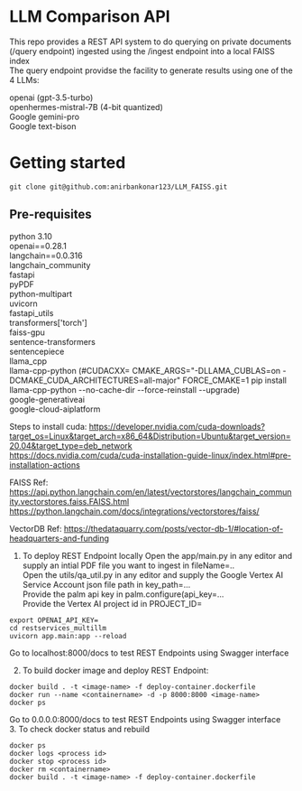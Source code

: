 # LLM Comparison API 
This repo provides a REST API system to do querying on private documents (/query endpoint) ingested using the /ingest endpoint into a local FAISS index <br> 
The query endpoint providse the facility to generate results using one of the 4 LLMs:<br>

openai (gpt-3.5-turbo)<br>
openhermes-mistral-7B (4-bit quantized)<br>
Google gemini-pro<br>
Google text-bison<br>

# Getting started

```
git clone git@github.com:anirbankonar123/LLM_FAISS.git

```
## Pre-requisites

python 3.10<br>
openai==0.28.1<br>
langchain==0.0.316<br>
langchain_community<br>
fastapi<br>
pyPDF<br>
python-multipart<br>
uvicorn<br>
fastapi_utils<br>
transformers['torch']<br>
faiss-gpu<br>
sentence-transformers<br>
sentencepiece<br>
llama_cpp<br>
llama-cpp-python (#CUDACXX= CMAKE_ARGS="-DLLAMA_CUBLAS=on -DCMAKE_CUDA_ARCHITECTURES=all-major" FORCE_CMAKE=1 pip install llama-cpp-python --no-cache-dir --force-reinstall --upgrade)<br>
google-generativeai<br>
google-cloud-aiplatform<br>

Steps to install cuda: https://developer.nvidia.com/cuda-downloads?target_os=Linux&target_arch=x86_64&Distribution=Ubuntu&target_version=20.04&target_type=deb_network <br>
https://docs.nvidia.com/cuda/cuda-installation-guide-linux/index.html#pre-installation-actions<br>

FAISS Ref: https://api.python.langchain.com/en/latest/vectorstores/langchain_community.vectorstores.faiss.FAISS.html<br>
https://python.langchain.com/docs/integrations/vectorstores/faiss/ <br>

VectorDB Ref: https://thedataquarry.com/posts/vector-db-1/#location-of-headquarters-and-funding<br>

1. To deploy REST Endpoint locally 
Open the app/main.py in any editor and supply an intial PDF file you want to ingest in fileName=..<br>
Open the utils/qa_util.py in any editor and supply the Google Vertex AI Service Account json file path in key_path=...<br>
Provide the palm api key in palm.configure(api_key=...<br>
Provide the Vertex AI project id in PROJECT_ID=<br>
```
export OPENAI_API_KEY=
cd restservices_multillm
uvicorn app.main:app --reload
```

Go to localhost:8000/docs to test REST Endpoints using Swagger interface

2. To build docker image and deploy REST Endpoint:
```
docker build . -t <image-name> -f deploy-container.dockerfile
docker run --name <containername> -d -p 8000:8000 <image-name>
docker ps
```
Go to 0.0.0.0:8000/docs to test REST Endpoints using Swagger interface<br>
3. To check docker status and rebuild
```
docker ps
docker logs <process id>
docker stop <process id>
docker rm <containername>
docker build . -t <image-name> -f deploy-container.dockerfile
```
